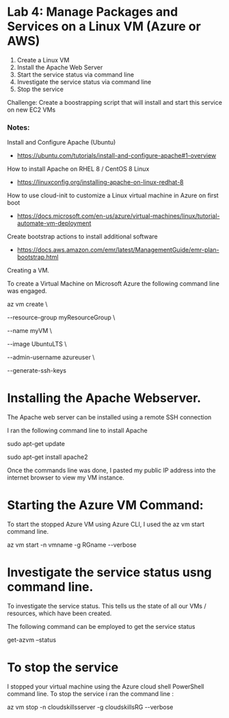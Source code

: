 # Lab 4: Manage Packages and Services on a Linux VM (Azure or AWS)

1. Create a Linux VM
2. Install the Apache Web Server
3. Start the service status via command line
4. Investigate the service status via command line
5. Stop the service 

Challenge: Create a boostrapping script that will install and start this service on new EC2 VMs

### Notes:

Install and Configure Apache (Ubuntu)
* https://ubuntu.com/tutorials/install-and-configure-apache#1-overview

How to install Apache on RHEL 8 / CentOS 8 Linux
* https://linuxconfig.org/installing-apache-on-linux-redhat-8

How to use cloud-init to customize a Linux virtual machine in Azure on first boot
* https://docs.microsoft.com/en-us/azure/virtual-machines/linux/tutorial-automate-vm-deployment

Create bootstrap actions to install additional software
* https://docs.aws.amazon.com/emr/latest/ManagementGuide/emr-plan-bootstrap.html


 Creating a VM.

 To create a Virtual Machine on Microsoft Azure the following command line was engaged.

az vm create \

  --resource-group myResourceGroup \

  --name myVM \

  --image UbuntuLTS \

  --admin-username azureuser \

  --generate-ssh-keys

# Installing the Apache Webserver.

The Apache web server can be installed using a remote SSH connection

I ran the following command line to install Apache

sudo apt-get update

sudo apt-get install apache2

 

Once the commands line was done, I pasted my public IP address into the internet browser to view my VM instance.

# Starting the Azure VM Command:

To start the stopped Azure VM using Azure CLI, I used the az vm start command line.

 az vm start -n vmname -g RGname --verbose

# Investigate the service status usng command line.

To investigate the service status. This tells us the state of all our VMs / resources, which have been created.

The following command can be employed to get the service status

get-azvm –status

 
# To stop the service

I   stopped your virtual machine using the Azure cloud shell PowerShell command line. To stop the service i ran the command line :

az vm stop -n cloudskillsserver -g cloudskillsRG --verbose

 

































